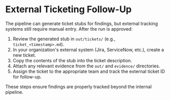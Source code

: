 # External Ticketing Follow-Up

The pipeline can generate ticket stubs for findings, but external tracking systems
still require manual entry. After the run is approved:

1. Review the generated stub in `out/tickets/` (e.g., `ticket_<timestamp>.md`).
2. In your organization's external system (Jira, ServiceNow, etc.), create a new ticket.
3. Copy the contents of the stub into the ticket description.
4. Attach any relevant evidence from the `out/` and `evidence/` directories.
5. Assign the ticket to the appropriate team and track the external ticket ID for follow-up.

These steps ensure findings are properly tracked beyond the internal pipeline.
